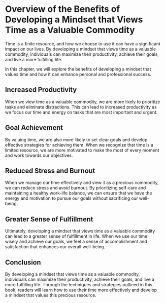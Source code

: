 Overview of the Benefits of Developing a Mindset that Views Time as a Valuable Commodity
======================================================================================================

Time is a finite resource, and how we choose to use it can have a significant impact on our lives. By developing a mindset that views time as a valuable commodity, individuals can maximize their productivity, achieve their goals, and live a more fulfilling life.

In this chapter, we will explore the benefits of developing a mindset that values time and how it can enhance personal and professional success.

Increased Productivity
----------------------

When we view time as a valuable commodity, we are more likely to prioritize tasks and eliminate distractions. This can lead to increased productivity as we focus our time and energy on tasks that are most important and urgent.

Goal Achievement
----------------

By valuing time, we are also more likely to set clear goals and develop effective strategies for achieving them. When we recognize that time is a limited resource, we are more motivated to make the most of every moment and work towards our objectives.

Reduced Stress and Burnout
--------------------------

When we manage our time effectively and view it as a precious commodity, we can reduce stress and avoid burnout. By prioritizing self-care and maintaining a healthy work-life balance, we can ensure that we have the energy and motivation to pursue our goals without sacrificing our well-being.

Greater Sense of Fulfillment
----------------------------

Ultimately, developing a mindset that views time as a valuable commodity can lead to a greater sense of fulfillment in life. When we use our time wisely and achieve our goals, we feel a sense of accomplishment and satisfaction that enhances our overall well-being.

Conclusion
----------

By developing a mindset that views time as a valuable commodity, individuals can maximize their productivity, achieve their goals, and live a more fulfilling life. Through the techniques and strategies outlined in this book, readers will learn how to use their time more effectively and develop a mindset that values this precious resource.
